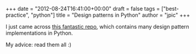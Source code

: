 +++
date = "2012-08-24T16:41:00+00:00"
draft = false
tags = ["best-practice", "python"]
title = "Design patterns in Python"
author = "jpic"
+++

I just came across [this fantastic repo](https://github.com/faif/python-patterns), which contains many design pattern implementations in Python.

My advice: read them all :)
